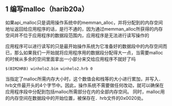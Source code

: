 ## 1 编写malloc（harib20a）

如果api_malloc只是调用操作系统中的memman_alloc，并将分配到的内存空间地址返回给应用程序的话，是行不通的，因为通过memman_alloc所获得的内存空间并不位于应用程序的数据段范围内，应用程序是无法进行读写操作的

应用程序可以进行读写的只是最开始操作系统为它准备好的数据段中的内存空间而已，那么如果我们一开始就将应用程序用的数据段分配得大一点，当需要malloc的时候从多余的空间里面拿出一小部分来交给应用程序不就好了吗

```
$(BIM2HRB) winhelo2.bim winhelo2.hrb 0
```
当指定了malloc所需内存大小时，这个数值会和栈等的大小进行累加，并写入．hrb文件最开头的4个字节中。因此，操作系统不需要做任何改动，就可以确保在应用程序段中分配到包括malloc所需部分在内的全部内存空间。
同时，malloc用的内存空间在数据段中的开始位置，被保存在．hrb文件的0x0020处。

